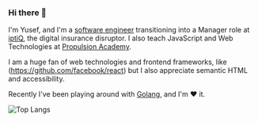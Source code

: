 ### Hi there 👋

I'm Yusef, and I'm a [software engineer](https://yusefhabib.com/) transitioning into a Manager role at [iptiQ](https://iptiq.ch), the digital insurance disruptor. I also teach JavaScript and Web Technologies at [Propulsion Academy](https://propulsion.academy/).

I am a huge fan of web technologies and frontend frameworks, like (https://github.com/facebook/react) but I also appreciate semantic HTML and accessibility.

Recently I've been playing around with [Golang](https://golang.org/), and I'm  ❤️  it.


![Top Langs](https://github-readme-stats.vercel.app/api/top-langs/?username=yhabib&layout=compact&theme=radical)


<!--
**yhabib/yhabib** is a ✨ _special_ ✨ repository because its `README.md` (this file) appears on your GitHub profile.

Here are some ideas to get you started:

- 🔭 I’m currently working on ...
- 🌱 I’m currently learning ...
- 👯 I’m looking to collaborate on ...
- 🤔 I’m looking for help with ...
- 💬 Ask me about ...
- 📫 How to reach me: ...
- 😄 Pronouns: ...
- ⚡ Fun fact: ...
-->
